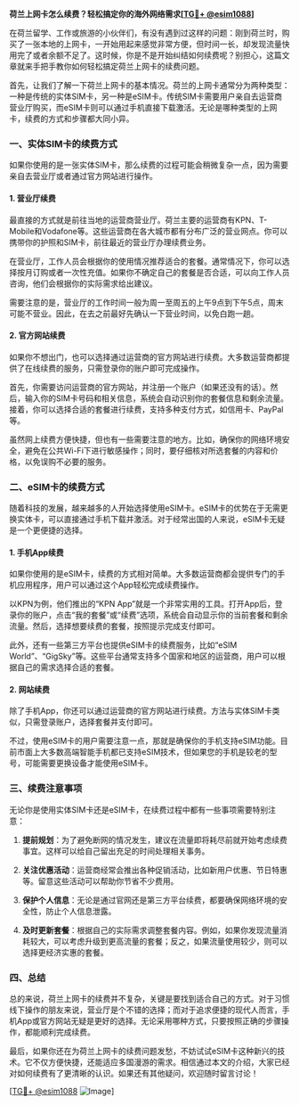 **荷兰上网卡怎么续费？轻松搞定你的海外网络需求[[TG💪+ @esim1088](https://t.me/s/esim1088)]**

在荷兰留学、工作或旅游的小伙伴们，有没有遇到过这样的问题：刚到荷兰时，购买了一张本地的上网卡，一开始用起来感觉非常方便，但时间一长，却发现流量快用完了或者余额不足了。这时候，你是不是开始纠结如何续费呢？别担心，这篇文章就来手把手教你如何轻松搞定荷兰上网卡的续费问题。

首先，让我们了解一下荷兰上网卡的基本情况。荷兰的上网卡通常分为两种类型：一种是传统的实体SIM卡，另一种是eSIM卡。传统SIM卡需要用户亲自去运营商营业厅购买，而eSIM卡则可以通过手机直接下载激活。无论是哪种类型的上网卡，续费的方式和步骤都大同小异。

### **一、实体SIM卡的续费方式**

如果你使用的是一张实体SIM卡，那么续费的过程可能会稍微复杂一点，因为需要亲自去营业厅或者通过官方网站进行操作。

#### **1. 营业厅续费**
最直接的方式就是前往当地的运营商营业厅。荷兰主要的运营商有KPN、T-Mobile和Vodafone等。这些运营商在各大城市都有分布广泛的营业网点。你可以携带你的护照和SIM卡，前往最近的营业厅办理续费业务。

在营业厅，工作人员会根据你的使用情况推荐适合的套餐。通常情况下，你可以选择按月订购或者一次性充值。如果你不确定自己的套餐是否合适，可以向工作人员咨询，他们会根据你的实际需求给出建议。

需要注意的是，营业厅的工作时间一般为周一至周五的上午9点到下午5点，周末可能不营业。因此，在去之前最好先确认一下营业时间，以免白跑一趟。

#### **2. 官方网站续费**
如果你不想出门，也可以选择通过运营商的官方网站进行续费。大多数运营商都提供了在线续费的服务，只需登录你的账户即可完成操作。

首先，你需要访问运营商的官方网站，并注册一个账户（如果还没有的话）。然后，输入你的SIM卡号码和相关信息，系统会自动识别你的套餐信息和剩余流量。接着，你可以选择合适的套餐进行续费，支持多种支付方式，如信用卡、PayPal等。

虽然网上续费方便快捷，但也有一些需要注意的地方。比如，确保你的网络环境安全，避免在公共Wi-Fi下进行敏感操作；同时，要仔细核对所选套餐的内容和价格，以免误购不必要的服务。

### **二、eSIM卡的续费方式**

随着科技的发展，越来越多的人开始选择使用eSIM卡。eSIM卡的优势在于无需更换实体卡，可以直接通过手机下载并激活。对于经常出国的人来说，eSIM卡无疑是一个更便捷的选择。

#### **1. 手机App续费**
如果你使用的是eSIM卡，续费的方式相对简单。大多数运营商都会提供专门的手机应用程序，用户可以通过这个App轻松完成续费操作。

以KPN为例，他们推出的“KPN App”就是一个非常实用的工具。打开App后，登录你的账户，点击“我的套餐”或“续费”选项，系统会自动显示你的当前套餐和剩余流量。然后，选择想要续费的套餐，按照提示完成支付即可。

此外，还有一些第三方平台也提供eSIM卡的续费服务，比如“eSIM World”、“GigSky”等。这些平台通常支持多个国家和地区的运营商，用户可以根据自己的需求选择合适的套餐。

#### **2. 网站续费**
除了手机App，你还可以通过运营商的官方网站进行续费。方法与实体SIM卡类似，只需登录账户，选择套餐并支付即可。

不过，使用eSIM卡的用户需要注意一点，那就是确保你的手机支持eSIM功能。目前市面上大多数高端智能手机都已支持eSIM技术，但如果您的手机是较老的型号，可能需要更换设备才能使用eSIM卡。

### **三、续费注意事项**

无论你是使用实体SIM卡还是eSIM卡，在续费过程中都有一些事项需要特别注意：

1. **提前规划**：为了避免断网的情况发生，建议在流量即将耗尽前就开始考虑续费事宜。这样可以给自己留出充足的时间处理相关事务。

2. **关注优惠活动**：运营商经常会推出各种促销活动，比如新用户优惠、节日特惠等。留意这些活动可以帮助你节省不少费用。

3. **保护个人信息**：无论是通过官网还是第三方平台续费，都要确保网络环境的安全性，防止个人信息泄露。

4. **及时更新套餐**：根据自己的实际需求调整套餐内容。例如，如果你发现流量消耗较大，可以考虑升级到更高流量的套餐；反之，如果流量使用较少，则可以选择更经济实惠的套餐。

### **四、总结**

总的来说，荷兰上网卡的续费并不复杂，关键是要找到适合自己的方式。对于习惯线下操作的朋友来说，营业厅是个不错的选择；而对于追求便捷的现代人而言，手机App或官方网站无疑是更好的选择。无论采用哪种方式，只要按照正确的步骤操作，都能顺利完成续费。

最后，如果你还在为荷兰上网卡的续费问题发愁，不妨试试eSIM卡这种新兴的技术。它不仅方便快捷，还能适应多国漫游的需求。相信通过本文的介绍，大家已经对如何续费有了更清晰的认识。如果还有其他疑问，欢迎随时留言讨论！

[[TG💪+ @esim1088](https://t.me/s/esim1088) ![Image](https://i.postimg.cc/4NQfJmqS/Snipaste-2025-05-13-00-14-12.png)]